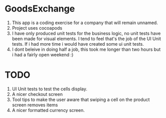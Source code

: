 # GoodsExchange

1. This app is a coding exercise for a company that will remain unnamed.
2. Project uses cocoapods
3. I have only produced unit tests for the business logic, no unit tests have been made for visual elements. I tend to feel that's the job of the UI Unit tests. If i had more time i would have created some ui unit tests.
4. I dont beleive in doing half a job, this took me longer than two hours but i had a fairly open weekend :)

# TODO

1. UI Unit tests to test the cells display.
2. A nicer checkout screen
3. Tool tips to make the user aware that swiping a cell on the product screen removes items
4. A nicer formatted currency screen.